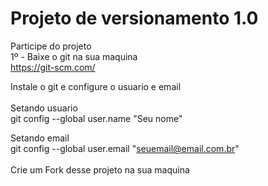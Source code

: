 # Projeto de versionamento 1.0

Participe do projeto <br/>
1º - Baixe o git na sua maquina <br/>
https://git-scm.com/

Instale o git e configure o usuario e email
<br/>
<br/>
Setando usuario<br/>
git config --global user.name "Seu nome"<br/>

Setando email<br/>
git config --global user.email "seuemail@email.com.br"<br/>
<br/>
Crie um Fork desse projeto na sua maquina 